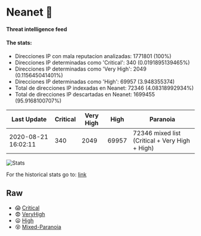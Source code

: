 # Neanet :hocho:
#### Threat intelligence feed
#### The stats:

- Direcciones IP con mala reputacion analizadas: 1771801 (100%)
- Direcciones IP determinadas como 'Critical':  340 (0.0191895139465%)
- Direcciones IP determinadas como 'Very High':  2049 (0.115645041401%)
- Direcciones IP determinadas como 'High':  69957 (3.948355374)
- Total de direcciones IP indexadas en Neanet:  72346 (4.08318992934%)
- Total de direcciones IP descartadas en Neanet:  1699455 (95.9168100707%)

| Last Update | Critical | Very High | High | Paranoia |
| --- | --- | --- | --- | --- |
| 2020-08-21 16:02:11 | 340 | 2049 | 69957 | 72346 mixed list (Critical + Very High + High)|

![Stats](https://docs.google.com/spreadsheets/d/e/2PACX-1vSnaNMIXVabIpDJjufMlzH7poXnshF3mgd8Is1g9ytUEzVsP5my4Trn8f-xkoLLQ38xpL3HtmUexLo6/pubchart?oid=501124687&format=image)

For the historical stats go to: [link](/stats.csv)
## Raw
- :scream: [Critical](https://raw.githubusercontent.com/JavaGarcia/Neanet/master/blacklists/neanet_critical.txt)
- :fearful: [VeryHigh](https://raw.githubusercontent.com/JavaGarcia/Neanet/master/blacklists/neanet_veryHigh.txtt)
- :frowning: [High](https://raw.githubusercontent.com/JavaGarcia/Neanet/master/blacklists/neanet_high.txt)
- :dizzy_face: [Mixed-Paranoia](https://raw.githubusercontent.com/JavaGarcia/Neanet/master/blacklists/neanet_all.txt)


























































































































































































































































































































































